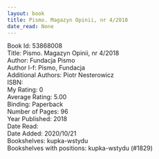 ```yaml
---
layout: book
title: Pismo. Magazyn Opinii, nr 4/2018
date_read: None
---
```


Book Id: 53868008<br />
Title: Pismo. Magazyn Opinii, nr 4/2018<br />
Author: Fundacja Pismo<br />
Author l-f: Pismo, Fundacja<br />
Additional Authors: Piotr Nesterowicz<br />
ISBN: <br />
My Rating: 0<br />
Average Rating: 5.00<br />
Binding: Paperback<br />
Number of Pages: 96<br />
Year Published: 2018<br />
Date Read: <br />
Date Added: 2020/10/21<br />
Bookshelves: kupka-wstydu<br />
Bookshelves with positions: kupka-wstydu (#1829)<br />


